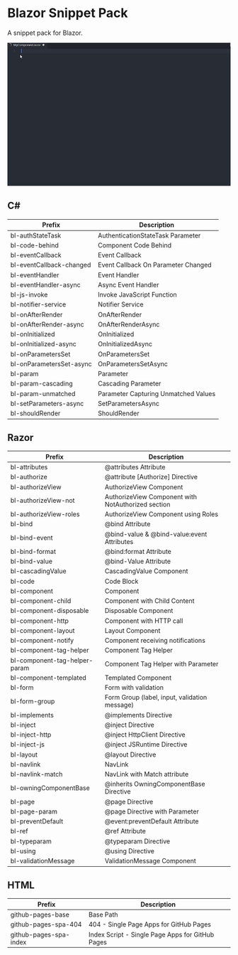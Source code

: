 # Blazor Snippet Pack

A snippet pack for Blazor\.

![In Action](img/InAction.gif)

## C\#

| Prefix | Description |
| ------ | ----------- |
| bl\-authStateTask | AuthenticationStateTask Parameter |
| bl\-code\-behind | Component Code Behind |
| bl\-eventCallback | Event Callback |
| bl\-eventCallback\-changed | Event Callback On Parameter Changed |
| bl\-eventHandler | Event Handler |
| bl\-eventHandler\-async | Async Event Handler |
| bl\-js\-invoke | Invoke JavaScript Function |
| bl\-notifier\-service | Notifier Service |
| bl\-onAfterRender | OnAfterRender |
| bl\-onAfterRender\-async | OnAfterRenderAsync |
| bl\-onInitialized | OnInitialized |
| bl\-onInitialized\-async | OnInitializedAsync |
| bl\-onParametersSet | OnParametersSet |
| bl\-onParametersSet\-async | OnParametersSetAsync |
| bl\-param | Parameter |
| bl\-param\-cascading | Cascading Parameter |
| bl\-param\-unmatched | Parameter Capturing Unmatched Values  |
| bl\-setParameters\-async | SetParametersAsync |
| bl\-shouldRender | ShouldRender |

## Razor

| Prefix | Description |
| ------ | ----------- |
| bl\-attributes | @attributes Attribute |
| bl\-authorize | @attribute \[Authorize\] Directive |
| bl\-authorizeView | AuthorizeView Component |
| bl\-authorizeView\-not | AuthorizeView Component with NotAuthorized section |
| bl\-authorizeView\-roles | AuthorizeView Component using Roles |
| bl\-bind | @bind Attribute |
| bl\-bind\-event | @bind\-value & @bind\-value:event Attributes |
| bl\-bind\-format | @bind:format Attribute |
| bl\-bind\-value | @bind\-Value Attribute |
| bl\-cascadingValue | CascadingValue Component |
| bl\-code | Code Block |
| bl\-component | Component |
| bl\-component\-child | Component with Child Content |
| bl\-component\-disposable | Disposable Component |
| bl\-component\-http | Component with HTTP call |
| bl\-component\-layout | Layout Component |
| bl\-component\-notify | Component receiving notifications |
| bl\-component\-tag\-helper | Component Tag Helper |
| bl\-component\-tag\-helper\-param | Component Tag Helper with Parameter |
| bl\-component\-templated | Templated Component |
| bl\-form | Form with validation |
| bl\-form\-group | Form Group \(label, input, validation message\) |
| bl\-implements | @implements Directive |
| bl\-inject | @inject Directive |
| bl\-inject\-http | @inject HttpClient Directive |
| bl\-inject\-js | @inject JSRuntime Directive |
| bl\-layout | @layout Directive |
| bl\-navlink | NavLink |
| bl\-navlink\-match | NavLink with Match attribute |
| bl\-owningComponentBase | @inherits OwningComponentBase Directive |
| bl\-page | @page Directive |
| bl\-page\-param | @page Directive with Parameter |
| bl\-preventDefault | @event:preventDefault Attribute |
| bl\-ref | @ref Attribute |
| bl\-typeparam | @typeparam Directive |
| bl\-using | @using Directive |
| bl\-validationMessage | ValidationMessage Component |

## HTML

| Prefix | Description |
| ------ | ----------- |
| github\-pages\-base | Base Path |
| github\-pages\-spa\-404 | 404 \- Single Page Apps for GitHub Pages |
| github\-pages\-spa\-index | Index Script \- Single Page Apps for GitHub Pages |